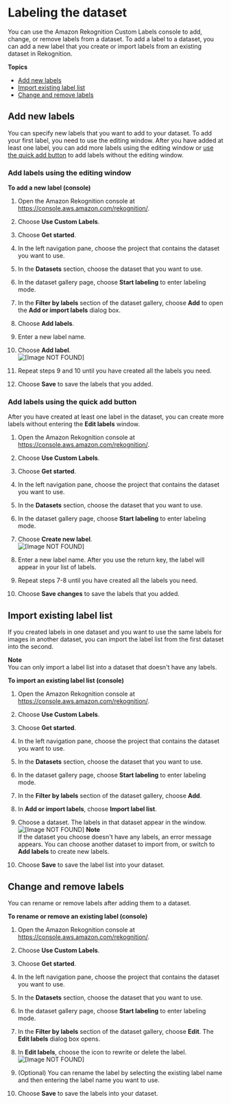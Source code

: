 # Labeling the dataset<a name="rv-editing-labels"></a>

You can use the Amazon Rekognition Custom Labels console to add, change, or remove labels from a dataset\. To add a label to a dataset, you can add a new label that you create or import labels from an existing dataset in Rekognition\.

**Topics**
+ [Add new labels](#add-new-labels)
+ [Import existing label list](#import-existing-labels)
+ [Change and remove labels](#edit-labels-after-adding)

## Add new labels<a name="add-new-labels"></a>

You can specify new labels that you want to add to your dataset\. To add your first label, you need to use the editing window\. After you have added at least one label, you can add more labels using the editing window or [use the quick add button](#quick-add-labels) to add labels without the editing window\. 

### Add labels using the editing window<a name="add-with-modal"></a>

**To add a new label \(console\)**

1. Open the Amazon Rekognition console at [https://console\.aws\.amazon\.com/rekognition/](https://console.aws.amazon.com/rekognition/)\.

1. Choose **Use Custom Labels**\.

1. Choose **Get started**\. 

1. In the left navigation pane, choose the project that contains the dataset you want to use\.

1. In the **Datasets** section, choose the dataset that you want to use\.

1. In the dataset gallery page, choose **Start labeling** to enter labeling mode\.

1. In the **Filter by labels** section of the dataset gallery, choose **Add** to open the **Add or import labels** dialog box\.

1. Choose **Add labels**\.

1. Enter a new label name\.

1. Choose **Add label**\.  
![\[Image NOT FOUND\]](http://docs.aws.amazon.com/rekognition/latest/customlabels-dg/images/create-label.png)

1. Repeat steps 9 and 10 until you have created all the labels you need\.

1. Choose **Save** to save the labels that you added\.

### Add labels using the quick add button<a name="quick-add-labels"></a>

After you have created at least one label in the dataset, you can create more labels without entering the **Edit labels** window\.

1. Open the Amazon Rekognition console at [https://console\.aws\.amazon\.com/rekognition/](https://console.aws.amazon.com/rekognition/)\.

1. Choose **Use Custom Labels**\.

1. Choose **Get started**\. 

1. In the left navigation pane, choose the project that contains the dataset you want to use\.

1. In the **Datasets** section, choose the dataset that you want to use\.

1. In the dataset gallery page, choose **Start labeling** to enter labeling mode\.

1. Choose **Create new label**\.  
![\[Image NOT FOUND\]](http://docs.aws.amazon.com/rekognition/latest/customlabels-dg/images/label-quick-add.png)

1. Enter a new label name\. After you use the return key, the label will appear in your list of labels\.

1. Repeat steps 7\-8 until you have created all the labels you need\.

1. Choose **Save changes** to save the labels that you added\.

## Import existing label list<a name="import-existing-labels"></a>

If you created labels in one dataset and you want to use the same labels for images in another dataset, you can import the label list from the first dataset into the second\.

**Note**  
You can only import a label list into a dataset that doesn't have any labels\.

**To import an existing label list \(console\)**

1. Open the Amazon Rekognition console at [https://console\.aws\.amazon\.com/rekognition/](https://console.aws.amazon.com/rekognition/)\.

1. Choose **Use Custom Labels**\.

1. Choose **Get started**\. 

1. In the left navigation pane, choose the project that contains the dataset you want to use\.

1. In the **Datasets** section, choose the dataset that you want to use\.

1. In the dataset gallery page, choose **Start labeling** to enter labeling mode\.

1. In the **Filter by labels** section of the dataset gallery, choose **Add**\.

1. In **Add or import labels**, choose **Import label list**\.

1. Choose a dataset\. The labels in that dataset appear in the window\.  
![\[Image NOT FOUND\]](http://docs.aws.amazon.com/rekognition/latest/customlabels-dg/images/import-labels.png)
**Note**  
If the dataset you choose doesn't have any labels, an error message appears\. You can choose another dataset to import from, or switch to **Add labels** to create new labels\.

1. Choose **Save** to save the label list into your dataset\.

## Change and remove labels<a name="edit-labels-after-adding"></a>

You can rename or remove labels after adding them to a dataset\.

**To rename or remove an existing label \(console\)**

1. Open the Amazon Rekognition console at [https://console\.aws\.amazon\.com/rekognition/](https://console.aws.amazon.com/rekognition/)\.

1. Choose **Use Custom Labels**\.

1. Choose **Get started**\. 

1. In the left navigation pane, choose the project that contains the dataset you want to use\.

1. In the **Datasets** section, choose the dataset that you want to use\.

1. In the dataset gallery page, choose **Start labeling** to enter labeling mode\.

1. In the **Filter by labels** section of the dataset gallery, choose **Edit**\. The **Edit labels** dialog box opens\.

1. In **Edit labels**, choose the icon to rewrite or delete the label\.  
![\[Image NOT FOUND\]](http://docs.aws.amazon.com/rekognition/latest/customlabels-dg/images/edit-labels.png)

1. \(Optional\) You can rename the label by selecting the existing label name and then entering the label name you want to use\.

1. Choose **Save** to save the labels into your dataset\.